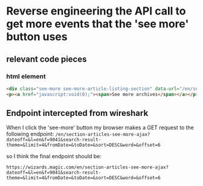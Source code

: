 # Reverse engineering the API call to get more events that the 'see more' button uses

## relevant code pieces

### html element

```html
<div class="see-more see-more-article-listing-section" data-url="/en/section-articles-see-more-ajax?dateoff=" data-offset="6" data-see-more-limit="4" data-form-id="mtgo-decklists-custom-search">
<p><a href="javascript:void(0);"><span>See more archives</span></a></p> </div>
```

## Endpoint intercepted from wireshark
When I click the 'see-more' button my browser makes a GET request to the following endpoint:
```/en/section-articles-see-more-ajax?dateoff=&l=en&f=9041&search-result-theme=&limit=4&fromDate=&toDate=&sort=DESC&word=&offset=6```

so I think the final endpoint should be:

```https://wizards.magic.com/en/section-articles-see-more-ajax?dateoff=&l=en&f=9041&search-result-theme=&limit=4&fromDate=&toDate=&sort=DESC&word=&offset=6```
